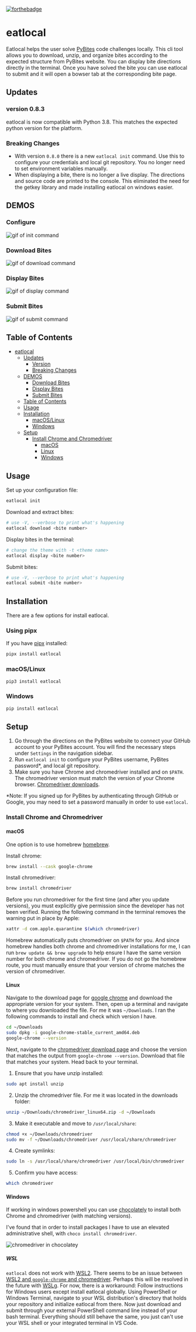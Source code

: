 [![forthebadge](https://forthebadge.com/images/badges/made-with-python.svg)](https://forthebadge.com)

# eatlocal

Eatlocal helps the user solve [PyBites](https://codechalleng.es) code challenges locally. This cli tool allows you to download, unzip, and organize bites according to the expected structure from PyBites website. You can display bite directions directly in the terminal. Once you have solved the bite you can use eatlocal to submit and it will open a bowser tab at the corresponding bite page.

## Updates

### version 0.8.3

eatlocal is now compatible with Python 3.8. This matches the expected python version for the platform.

### Breaking Changes

+ With version `0.8.0` there is a new `eatlocal init` command. Use this to configure your credentials and local git repository. You no longer need to set environment variables manually.
+ When displaying a bite, there is no longer a live display. The directions and source code are printed to the console. This eliminated the need for the getkey library and made installing eatlocal on windows easier.

## DEMOS

### Configure

![gif of init command](./docs/demos/init.gif)

### Download Bites

![gif of download command](./docs/demos/download.gif) 

### Display Bites

![gif of display command](./docs/demos/display.gif) 

### Submit Bites

![gif of submit command](./docs/demos/submit.gif) 

## Table of Contents

- [eatlocal](#eatlocal)
  - [Updates](#updates)
    - [Version](#version-080)
    - [Breaking Changes](#breaking-changes)
  - [DEMOS](#demos)
    - [Download Bites](#download-bites)
    - [Display Bites](#display-bites)
    - [Submit Bites](#submit-bites)
  - [Table of Contents](#table-of-contents)
  - [Usage](#usage)
  - [Installation](#installation)
    - [macOS/Linux](#macoslinux)
    - [Windows](#windows)
  - [Setup](#setup)
    - [Install Chrome and Chromedriver](#install-chrome-and-chromedriver)
      - [macOS](#macos)
      - [Linux](#linux)
      - [Windows](#windows-1)


## Usage

Set up your configuration file:

```bash
eatlocal init
```

Download and extract bites:

```bash
# use -V, --verbose to print what's happening
eatlocal download <bite number>
```

Display bites in the terminal:

```bash
# change the theme with -t <theme name>
eatlocal display <bite number>
```


Submit bites:

```bash
# use -V, --verbose to print what's happening
eatlocal submit <bite number>

```

## Installation

There are a few options for install eatlocal.

### Using pipx

If you have [pipx](https://pypa.github.io/pipx/) installed:
```bash
pipx install eatlocal
```

### macOS/Linux

```bash
pip3 install eatlocal
```

### Windows

```bash
pip install eatlocal
```

## Setup

1. Go through the directions on the PyBites website to connect your GitHub account to your PyBites account. You will find the necessary steps under `Settings` in the navigation sidebar.
2. Run `eatlocal init` to configure your PyBites username, PyBites password*, and local git repository.
2. Make sure you have Chrome and chromedriver installed and on `$PATH`. The chromedriver version must match the version of your Chrome browser. [Chromedriver downloads](https://chromedriver.chromium.org/downloads).

*Note:  If you signed up for PyBites by authenticating through GitHub or Google, you may need to set a password manually in order to use `eatlocal`.

### Install Chrome and Chromedriver

#### macOS

One option is to use homebrew [homebrew](https://brew.sh/). 

Install chrome:

```bash
brew install --cask google-chrome
```

Install chromedriver:

```bash
brew install chromedriver
```

Before you run chromedriver for the first time (and after you update versions), you must explicitly give permission since the developer has not been verified. Running the following command in the terminal removes the warning put in place by Apple:

```bash
xattr -d com.apple.quarantine $(which chromedriver)
```

Homebrew automatically puts chromedriver on `$PATH` for you. And since homebrew handles both chrome and chromedriver installations for me, I can run `brew update && brew upgrade` to help ensure I have the same version number for both chrome and chromedriver. If you do not go the homebrew route, you must manually ensure that your version of chrome matches the version of chromedriver.


#### Linux

Navigate to the download page for [google chrome](https://www.google.com/chrome/) and download the appropriate version for your system. Then, open up a terminal and navigate to where you downloaded the file. For me it was `~/Downloads`. I ran the following commands to install and check which version I have.

```bash
cd ~/Downloads
sudo dpkg -i google-chrome-stable_current_amd64.deb
google-chrome --version
```

Next, navigate to the [chromedriver download page](https://chromedriver.chromium.org/downloads) and choose the version that matches the output from `google-chrome --version`. Download that file that matches your system. Head back to your terminal.

1. Ensure that you have unzip installed:

```bash
sudo apt install unzip
```

2. Unzip the chromedriver file. For me it was located in the downloads folder: 

```bash
unzip ~/Downloads/chromedriver_linux64.zip -d ~/Downloads
```

3. Make it executable and move to `/usr/local/share`:

```bash
chmod +x ~/Downloads/chromedriver
sudo mv -f ~/Downloads/chromedriver /usr/local/share/chromedriver
```

4. Create symlinks:

```bash
sudo ln -s /usr/local/share/chromedriver /usr/local/bin/chromedriver
```
5. Confirm you have access:

```bash
which chromedriver
```

#### Windows

If working in windows powershell you can use [chocolately](https://chocolatey.org/) to install both Chrome and chromedriver (with matching versions).

I've found that in order to install packages I have to use an elevated administrative shell, with `choco install chromedriver`.

![chromedriver in chocolatey](https://i.ibb.co/2cCShcd/chromedriver-via-chocolately.png)



##### WSL

`eatlocal` does not work with [WSL2](https://docs.microsoft.com/en-us/windows/wsl/about). There seems to be an issue between [WSL2 and `google-chrome` and chromedriver](https://developercommunity.visualstudio.com/t/selenium-ui-test-can-no-longer-find-chrome-binary/1170486). Perhaps this will be resolved in the future with [WSLg](https://github.com/microsoft/wslg). For now, there is a workaround: Follow instructions for Windows users except install eatlocal globally. Using PowerShell or Windows Terminal, navigate to your WSL distribution's directory that holds your repository and initialize eatlocal from there. Now just download and submit through your external PowerShell command line instead of your bash terminal. Everything should still behave the same, you just can't use your WSL shell or your integrated terminal in VS Code.
